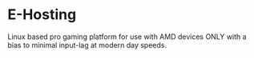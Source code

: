 # E-Hosting
Linux based pro gaming platform for use with AMD devices ONLY with a bias to minimal input-lag at modern day speeds.
